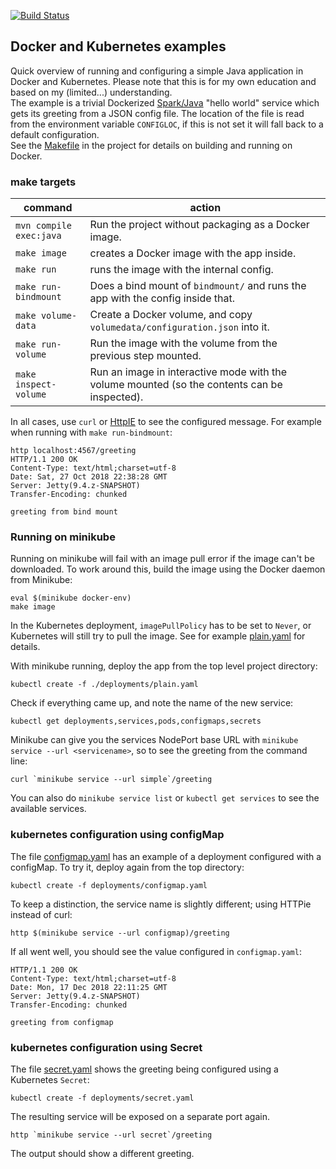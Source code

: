 [![Build Status](https://travis-ci.com/tonvanbart/kubespark.svg?branch=master)](https://travis-ci.com/tonvanbart/kubespark)

## Docker and Kubernetes examples

Quick overview of running and configuring a simple Java application in Docker and Kubernetes.
Please note that this is for my own education and based on my (limited...) understanding.<br>
The example is a trivial Dockerized [Spark/Java](http://sparkjava.com/) "hello world" service which
gets its greeting from a JSON config file. The location of the file is read from the
environment variable `CONFIGLOC`, if this is not set it will fall back to a default configuration.
<br>
See the [Makefile](Makefile) in the project for details on building and running on Docker.

### make targets

command | action
--- | ---
 `mvn compile exec:java` | Run the project without packaging as a Docker image.
 `make image` | creates a Docker image with the app inside. 
 `make run` | runs the image with the internal config. 
 `make run-bindmount` | Does a bind mount of `bindmount/` and runs the app with the config inside that.
 `make volume-data` | Create a Docker volume, and copy `volumedata/configuration.json` into it.
 `make run-volume` | Run the image with the volume from the previous step mounted.
 `make inspect-volume` | Run an image in interactive mode with the volume mounted (so the contents can be inspected).
 
In all cases, use `curl` or [HttpIE](https://httpie.org/) to see the configured message. For example
when running with `make run-bindmount`:

    http localhost:4567/greeting
    HTTP/1.1 200 OK
    Content-Type: text/html;charset=utf-8
    Date: Sat, 27 Oct 2018 22:38:28 GMT
    Server: Jetty(9.4.z-SNAPSHOT)
    Transfer-Encoding: chunked
    
    greeting from bind mount
    
### Running on minikube

Running on minikube will fail with an image pull error if the image can't be downloaded.
To work around this, build the image using the Docker daemon from Minikube:

    eval $(minikube docker-env)
    make image
    
In the Kubernetes deployment, `imagePullPolicy` has to be set to `Never`, or Kubernetes
will still try to pull the image. See for example [plain.yaml](deployments/plain.yaml) for details. 

With minikube running, deploy the app from the top level project directory:

    kubectl create -f ./deployments/plain.yaml
    
Check if everything came up, and note the name of the new service:

    kubectl get deployments,services,pods,configmaps,secrets
    
Minikube can give you the services NodePort base URL with `minikube service --url <servicename>`, so to see
the greeting from the command line:

    curl `minikube service --url simple`/greeting
    
You can also do `minikube service list` or `kubectl get services` to see the available services.

### kubernetes configuration using configMap
The file [configmap.yaml](deployments/configmap.yaml) has an example of a deployment configured with a configMap.
To try it, deploy again from the top directory:

    kubectl create -f deployments/configmap.yaml
    
To keep a distinction, the service name is slightly different; using HTTPie instead of curl:

    http $(minikube service --url configmap)/greeting
    
If all went well, you should see the value configured in `configmap.yaml`:

    HTTP/1.1 200 OK
    Content-Type: text/html;charset=utf-8
    Date: Mon, 17 Dec 2018 22:11:25 GMT
    Server: Jetty(9.4.z-SNAPSHOT)
    Transfer-Encoding: chunked

    greeting from configmap
    
### kubernetes configuration using Secret
The file [secret.yaml](deployments/secret.yaml) shows the greeting being configured using a Kubernetes `Secret`:

    kubectl create -f deployments/secret.yaml
    
The resulting service will be exposed on a separate port again.

    http `minikube service --url secret`/greeting
    
The output should show a different greeting.

